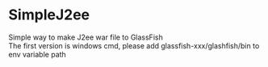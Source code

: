 # SimpleJ2ee
Simple way to make J2ee war file to GlassFish
<br>The first version is windows cmd, please add glassfish-xxx/glashfish/bin to env variable path

